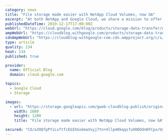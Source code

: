```yaml
---
category: news
title: "File storage made easier with NetApp Cloud Volumes, now GA"
excerpt: "At both NetApp and Google Cloud, we share a mission to offer our users a top-notch file service in Google Cloud. Whether you’re moving workloads to cloud or deploying net-new applications in cloud that need file interfaces, our aim is to offer a highly available, feature-rich, and high-performing file"
publishedDateTime: 2019-12-17T17:00:00Z
webUrl: "https://cloud.google.com/blog/products/storage-data-transfer/netapp-cloud-volumes-service-now-generally-available/"
ampWebUrl: "https://cloudblog.withgoogle.com/products/storage-data-transfer/netapp-cloud-volumes-service-now-generally-available/amp/"
cdnAmpWebUrl: "https://cloudblog-withgoogle-com.cdn.ampproject.org/c/s/cloudblog.withgoogle.com/products/storage-data-transfer/netapp-cloud-volumes-service-now-generally-available/amp/"
type: article
quality: 134
heat: 134
published: true

provider:
  name: Official Blog
  domain: cloud.google.com

topics:
  - Google Cloud
  - Storage

images:
  - url: "https://storage.googleapis.com/gweb-cloudblog-publish/original_images/Google_Storage_Data_Transfer_01.jpg"
    width: 2880
    height: 1200
    title: "File storage made easier with NetApp Cloud Volumes, now GA"

secured: "CO/a3OQfpPYiLxftfcEGIhGxkmaVxyj7tn+Xllp40kqqs7uXHDOdnKFCpx/UyEmGYQyIHYJ7Eau4NwZ+a+6rn1i3k8KpkDufE6uz2Sy6ePOp43kHcTlYQ5czq9EDsQzPArjyK3SU0jaCVhSMhs93LFMIvpL+wiHunyANoTLV0IPJ0syY4ZCnhuWcHFmFnc4eCih7ypJrhWjMviHstuDlVa0p8dzXIllbHCpETG3uqrqj0V2bxbsIYnm2yFSiPvnIPJdc8qz5p5zN7z4qP66X/3iapuYEGyvW68G8Y/GPyMAdj/Vk/9AqYVg8T5OmrBOTII5uVgscOdjKahYGcDCItg==;q8MVG1rrE/EV4vEHx9uKFQ=="
---
```


